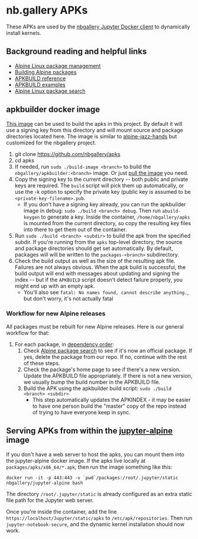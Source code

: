 # nb.gallery APKs 

These APKs are used by the [nbgallery Jupyter Docker client](https://github.com/nbgallery/jupyter-docker) to dynamically install kernels. 

## Background reading and helpful links

 * [Alpine Linux package management](https://wiki.alpinelinux.org/wiki/Alpine_Linux_package_management)
 * [Building Alpine packages](http://wiki.alpinelinux.org/wiki/Creating_an_Alpine_package)
 * [APKBUILD reference](https://wiki.alpinelinux.org/wiki/APKBUILD_Reference)
 * [APKBUILD examples](https://wiki.alpinelinux.org/wiki/APKBUILD_examples)
 * [Alpine Linux package search](https://pkgs.alpinelinux.org/packages)
 
## apkbuilder docker image

[This image](https://hub.docker.com/r/nbgallery/apkbuilder/) can be used to build the apks in this project.  By default it will use a signing key from this directory and will mount source and package directories located here.  The image is similar to [alpine-jazz-hands](https://github.com/madedotcom/alpine-jazz-hands) but customized for the nbgallery project.

1. git clone https://github.com/nbgallery/apks
2. cd apks
3. If needed, run `sudo ./build-image <branch>` to build the `nbgallery/apkbuilder:<branch>` image.  Or just [pull the image](https://hub.docker.com/r/nbgallery/apkbuilder/) you need.
4. Copy the signing key to the current directory -- both public and private keys are required.  The `build` script will pick them up automatically, or use the -k option to specify the private key (public key is assumed to be `<private-key-filename>.pub`.
   * If you don't have a signing key already, you can run the apkbuilder image in debug: `sudo ./build <branch> debug`.  Then run `abuild-keygen` to generate a key.  Inside the container, `/home/nbgallery/apks` is mounted from the current directory, so copy the resulting key files into there to get them out of the container.
5. Run `sudo ./build <branch> <subdir>` to build the apk from the specified subdir.  If you're running from the `apks` top-level directory, the source and package directories should get set automatically.  By default, packages will will be written to the `packages-<branch>` subdirectory.
6. Check the build output as well as the size of the resulting apk file.  Failures are not always obvious.  When the apk build is successful, the build output will end with messages about updating and signing the index -- but if the `APKBUILD` script doesn't detect failure properly, you might end up with an empty apk.
   * You'll also see `fatal: No names found, cannot describe anything.`, but don't worry, it's not actually fatal

### Workflow for new Alpine releases

All packages must be rebuilt for new Alpine releases.  Here is our general workflow for that:

1. For each package, in [dependency order](dependencies.md):
   1. Check [Alpine package search](https://pkgs.alpinelinux.org/packages) to see if it's now an official package.  If yes, delete the package from our repo.  If no, continue with the rest of these steps.
   2. Check the package's home page to see if there's a new version.  Update the APKBUILD file appropriately.  If there is not a new version, we usually bump the build number in the APKBUILD file.
   3. Build the APK using the apkbuilder build script: `sudo ./build <branch> <subdir>`
      * This step automatically updates the APKINDEX - it may be easier to have one person build the "master" copy of the repo instead of trying to have everyone keep in sync.
    
## Serving APKs from within the [jupyter-alpine](https://github.com/nbgallery/jupyter-docker) image

If you don't have a web server to host the apks, you can mount them into the jupyter-alpine docker image.  If the apks live locally at `packages/apks/x86_64/*.apk`, then run the image something like this:

```
docker run -it -p 443:443 -v `pwd`/packages:/root/.jupyter/static nbgallery/jupyter-alpine bash
```

The directory `/root/.jupyter/static` is already configured as an extra static file path for the Jupyter web server.

Once you're inside the container, add the line `https://localhost/Jupyter/static/apks` to `/etc/apk/repositories`.  Then run `jupyter-notebook-secure`, and the dynamic kernel installation should now work.
